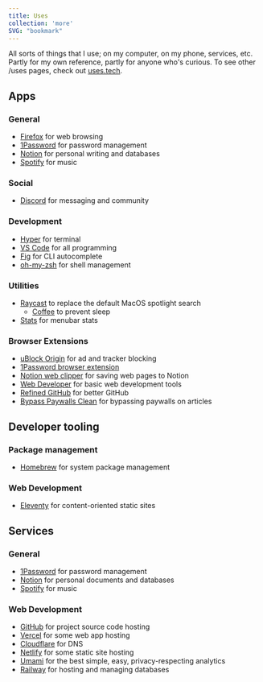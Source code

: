 ```yaml
---
title: Uses
collection: 'more'
SVG: "bookmark"
---
```


All sorts of things that I use; on my computer, on my phone, services, etc. Partly for my own reference, partly for anyone who's curious. To see other /uses pages, check out [uses.tech](https://uses.tech/).

## Apps

### General

- [Firefox](https://www.mozilla.org/en-US/firefox/new/) for web browsing
- [1Password](https://1password.com/) for password management
- [Notion](https://notion.so/) for personal writing and databases
- [Spotify](https://spotify.com/) for music

### Social

- [Discord](https://discord.com/) for messaging and community

### Development

- [Hyper](https://hyper.is/) for terminal
- [VS Code](https://code.visualstudio.com/) for all programming
- [Fig](https://fig.io/) for CLI autocomplete
- [oh-my-zsh](https://ohmyz.sh/) for shell management

### Utilities

- [Raycast](https://raycast.com/) to replace the default MacOS spotlight search
    - [Coffee](https://www.raycast.com/mooxl/coffee) to prevent sleep
- [Stats](https://github.com/exelban/stats) for menubar stats

### Browser Extensions

- [uBlock Origin](https://github.com/gorhill/uBlock/) for ad and tracker blocking
- [1Password browser extension](https://1password.com/downloads/browser-extension/)
- [Notion web clipper](https://www.notion.so/web-clipper) for saving web pages to Notion
- [Web Developer](https://chrispederick.com/work/web-developer/) for basic web development tools
- [Refined GitHub](https://github.com/refined-github/refined-github) for better GitHub
- [Bypass Paywalls Clean](https://gitlab.com/magnolia1234/bypass-paywalls-chrome-clean) for bypassing paywalls on articles

## Developer tooling

### Package management

- [Homebrew](https://brew.sh/) for system package management


### Web Development

- [Eleventy](https://www.11ty.dev/) for content-oriented static sites

## Services

### General

- [1Password](https://1password.com/) for password management
- [Notion](https://notion.so/) for personal documents and databases
- [Spotify](https://spotify.com/) for music

### Web Development

- [GitHub](https://github.com/) for project source code hosting
- [Vercel](https://vercel.com/) for some web app hosting
- [Cloudflare](https://cloudflare.com/) for DNS
- [Netlify](https://www.netlify.com/) for some static site hosting
- [Umami](https://umami.is/) for the best simple, easy, privacy-respecting analytics
- [Railway](https://railway.app/) for hosting and managing databases
